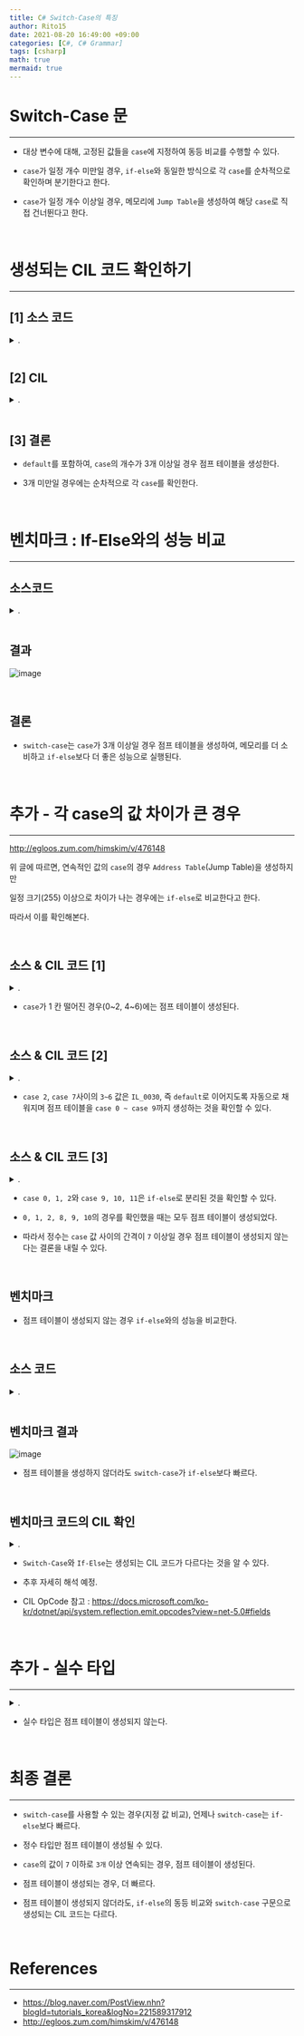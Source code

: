 ```yaml
---
title: C# Switch-Case의 특징
author: Rito15
date: 2021-08-20 16:49:00 +09:00
categories: [C#, C# Grammar]
tags: [csharp]
math: true
mermaid: true
---
```


# Switch-Case 문
---

- 대상 변수에 대해, 고정된 값들을 `case`에 지정하여 동등 비교를 수행할 수 있다.

- `case`가 일정 개수 미만일 경우, `if-else`와 동일한 방식으로 각 `case`를 순차적으로 확인하며 분기한다고 한다.

- `case`가 일정 개수 이상일 경우, 메모리에 `Jump Table`을 생성하여 해당 `case`로 직접 건너뛴다고 한다.


<br>

# 생성되는 CIL 코드 확인하기
---

## [1] 소스 코드

<details>
<summary markdown="span"> 
.
</summary>

```cs
private void IfElse()
{
    int value = 2;

    if (value == 0) result = 0;
    else if (value == 1) result = 10;
    else if (value == 2) result = 20;
    else if (value == 3) result = 30;
    else if (value == 4) result = 40;
    else if (value == 5) result = 50;
    else result = 0;
}

private void SwitchCase1()
{
    int value = 2;

    switch (value)
    {
        default:
        case 0: result = 0; break;
    }
}

private void SwitchCase2()
{
    int value = 2;

    switch (value)
    {
        default:
        case 0: result = 0; break;
        case 1: result = 10; break;
    }
}

private void SwitchCase3_1()
{
    int value = 2;

    switch (value)
    {
        case 0: result = 0; break;
        case 1: result = 10; break;
        case 2: result = 20; break;
    }
}

private void SwitchCase3_2()
{
    int value = 2;

    switch (value)
    {
        default:
        case 0: result = 0; break;
        case 1: result = 10; break;
        case 2: result = 20; break;
    }
}

private void SwitchCase5()
{
    int value = 2;

    switch (value)
    {
        default:
        case 0: result = 0; break;
        case 1: result = 10; break;
        case 2: result = 20; break;
        case 3: result = 30; break;
        case 4: result = 40; break;
    }
}
```

</details>

<br>

## [2] CIL

<details>
<summary markdown="span"> 
.
</summary>

```
.method private hidebysig instance void  IfElse() cil managed
{
  // 코드 크기       86 (0x56)
  .maxstack  2
  .locals init (int32 V_0)
  IL_0000:  ldc.i4.2
  IL_0001:  stloc.0
  IL_0002:  ldloc.0
  IL_0003:  brtrue.s   IL_000d
  IL_0005:  ldarg.0
  IL_0006:  ldc.i4.0
  IL_0007:  stfld      int32 result
  IL_000c:  ret
  IL_000d:  ldloc.0
  IL_000e:  ldc.i4.1
  IL_000f:  bne.un.s   IL_001a
  IL_0011:  ldarg.0
  IL_0012:  ldc.i4.s   10
  IL_0014:  stfld      int32 result
  IL_0019:  ret
  IL_001a:  ldloc.0
  IL_001b:  ldc.i4.2
  IL_001c:  bne.un.s   IL_0027
  IL_001e:  ldarg.0
  IL_001f:  ldc.i4.s   20
  IL_0021:  stfld      int32 result
  IL_0026:  ret
  IL_0027:  ldloc.0
  IL_0028:  ldc.i4.3
  IL_0029:  bne.un.s   IL_0034
  IL_002b:  ldarg.0
  IL_002c:  ldc.i4.s   30
  IL_002e:  stfld      int32 result
  IL_0033:  ret
  IL_0034:  ldloc.0
  IL_0035:  ldc.i4.4
  IL_0036:  bne.un.s   IL_0041
  IL_0038:  ldarg.0
  IL_0039:  ldc.i4.s   40
  IL_003b:  stfld      int32 result
  IL_0040:  ret
  IL_0041:  ldloc.0
  IL_0042:  ldc.i4.5
  IL_0043:  bne.un.s   IL_004e
  IL_0045:  ldarg.0
  IL_0046:  ldc.i4.s   50
  IL_0048:  stfld      int32 result
  IL_004d:  ret
  IL_004e:  ldarg.0
  IL_004f:  ldc.i4.0
  IL_0050:  stfld      int32 result
  IL_0055:  ret
} // end of method IfElse
```

```
.method private hidebysig instance void  SwitchCase1() cil managed
{
  // 코드 크기       10 (0xa)
  .maxstack  8
  IL_0000:  ldc.i4.2
  IL_0001:  pop
  IL_0002:  ldarg.0
  IL_0003:  ldc.i4.0
  IL_0004:  stfld      int32 result
  IL_0009:  ret
} // end of method SwitchCase1
```

```
.method private hidebysig instance void  SwitchCase2() cil managed
{
  // 코드 크기       26 (0x1a)
  .maxstack  2
  .locals init (int32 V_0)
  IL_0000:  ldc.i4.2
  IL_0001:  stloc.0
  IL_0002:  ldloc.0
  IL_0003:  brfalse.s  IL_0009
  IL_0005:  ldloc.0
  IL_0006:  ldc.i4.1
  IL_0007:  beq.s      IL_0011
  IL_0009:  ldarg.0
  IL_000a:  ldc.i4.0
  IL_000b:  stfld      int32 result
  IL_0010:  ret
  IL_0011:  ldarg.0
  IL_0012:  ldc.i4.s   10
  IL_0014:  stfld      int32 result
  IL_0019:  ret
} // end of method SwitchCase2
```

```
.method private hidebysig instance void  SwitchCase3_1() cil managed
{
  // 코드 크기       47 (0x2f)
  .maxstack  2
  .locals init (int32 V_0)
  IL_0000:  ldc.i4.2
  IL_0001:  stloc.0
  IL_0002:  ldloc.0
  IL_0003:  switch     ( 
                        IL_0015,
                        IL_001d,
                        IL_0026)
  IL_0014:  ret
  IL_0015:  ldarg.0
  IL_0016:  ldc.i4.0
  IL_0017:  stfld      int32 result
  IL_001c:  ret
  IL_001d:  ldarg.0
  IL_001e:  ldc.i4.s   10
  IL_0020:  stfld      int32 result
  IL_0025:  ret
  IL_0026:  ldarg.0
  IL_0027:  ldc.i4.s   20
  IL_0029:  stfld      int32 result
  IL_002e:  ret
} // end of method SwitchCase3_1
```

```
.method private hidebysig instance void  SwitchCase3_2() cil managed
{
  // 코드 크기       46 (0x2e)
  .maxstack  2
  .locals init (int32 V_0)
  IL_0000:  ldc.i4.2
  IL_0001:  stloc.0
  IL_0002:  ldloc.0
  IL_0003:  switch     ( 
                        IL_0014,
                        IL_001c,
                        IL_0025)
  IL_0014:  ldarg.0
  IL_0015:  ldc.i4.0
  IL_0016:  stfld      int32 result
  IL_001b:  ret
  IL_001c:  ldarg.0
  IL_001d:  ldc.i4.s   10
  IL_001f:  stfld      int32 result
  IL_0024:  ret
  IL_0025:  ldarg.0
  IL_0026:  ldc.i4.s   20
  IL_0028:  stfld      int32 result
  IL_002d:  ret
} // end of method SwitchCase3_2
```

```
.method private hidebysig instance void  SwitchCase5() cil managed
{
  // 코드 크기       72 (0x48)
  .maxstack  2
  .locals init (int32 V_0)
  IL_0000:  ldc.i4.2
  IL_0001:  stloc.0
  IL_0002:  ldloc.0
  IL_0003:  switch     ( 
                        IL_001c,
                        IL_0024,
                        IL_002d,
                        IL_0036,
                        IL_003f)
  IL_001c:  ldarg.0
  IL_001d:  ldc.i4.0
  IL_001e:  stfld      int32 result
  IL_0023:  ret
  IL_0024:  ldarg.0
  IL_0025:  ldc.i4.s   10
  IL_0027:  stfld      int32 result
  IL_002c:  ret
  IL_002d:  ldarg.0
  IL_002e:  ldc.i4.s   20
  IL_0030:  stfld      int32 result
  IL_0035:  ret
  IL_0036:  ldarg.0
  IL_0037:  ldc.i4.s   30
  IL_0039:  stfld      int32 result
  IL_003e:  ret
  IL_003f:  ldarg.0
  IL_0040:  ldc.i4.s   40
  IL_0042:  stfld      int32 result
  IL_0047:  ret
} // end of method SwitchCase5
```

</details>

<br>


## [3] 결론

- `default`를 포함하여, `case`의 개수가 3개 이상일 경우 점프 테이블을 생성한다.

- 3개 미만일 경우에는 순차적으로 각 `case`를 확인한다.

<br>



# 벤치마크 : If-Else와의 성능 비교
---

## 소스코드

<details>
<summary markdown="span"> 
.
</summary>

```cs
// int result; (field)

[Benchmark(Baseline = true)]
public void Switch_Case()
{
    int value = 9;

    switch (value)
    {
        default:
        case 0: result = 0; break; 

        case 1: result = 10; break; 
        case 2: result = 20; break; 
        case 3: result = 30; break; 
        case 4: result = 40; break; 
        case 5: result = 50; break; 
        case 6: result = 60; break; 
        case 7: result = 70; break; 
        case 8: result = 80; break; 
        case 9: result = 90; break; 
    }
}

[Benchmark]
public void If_Else()
{
    int value = 9;

    if (value == 0) result = 0;
    else if (value == 1) result = 10;
    else if (value == 2) result = 20;
    else if (value == 3) result = 30;
    else if (value == 4) result = 40;
    else if (value == 5) result = 50;
    else if (value == 6) result = 60;
    else if (value == 7) result = 70;
    else if (value == 8) result = 80;
    else if (value == 9) result = 90;
    else result = 0;
}
```

</details>

<br>

## 결과

![image](https://user-images.githubusercontent.com/42164422/130206868-71930c48-fca5-4996-84da-38a3506b1acd.png)

<br>



## 결론

- `switch-case`는 `case`가 3개 이상일 경우 점프 테이블을 생성하여, 메모리를 더 소비하고 `if-else`보다 더 좋은 성능으로 실행된다.

<br>



# 추가 - 각 case의 값 차이가 큰 경우
---

<http://egloos.zum.com/himskim/v/476148>

위 글에 따르면, 연속적인 값의 `case`의 경우 `Address Table`(Jump Table)을 생성하지만

일정 크기(255) 이상으로 차이가 나는 경우에는 `if-else`로 비교한다고 한다.

따라서 이를 확인해본다.

<br>

## 소스 & CIL 코드 [1]

<details>
<summary markdown="span"> 
.
</summary>

```cs
int value = 2;

switch (value)
{
    default:
    case 0: result = 0; break;
    case 1: result = 10; break;
    case 2: result = 20; break;
    case 4: result = 30; break;
    case 5: result = 40; break;
    case 6: result = 50; break;
}
```

```cs
  // 코드 크기       89 (0x59)
  .maxstack  2
  .locals init (int32 V_0)
  IL_0000:  ldc.i4.2
  IL_0001:  stloc.0
  IL_0002:  ldloc.0
  IL_0003:  switch     ( 
                        IL_0024,
                        IL_002c,
                        IL_0035,
                        IL_0024,
                        IL_003e,
                        IL_0047,
                        IL_0050)
  IL_0024:  ldarg.0
  IL_0025:  ldc.i4.0
  IL_0026:  stfld      int32 result
  IL_002b:  ret
  IL_002c:  ldarg.0
  IL_002d:  ldc.i4.s   10
  IL_002f:  stfld      int32 result
  IL_0034:  ret
  IL_0035:  ldarg.0
  IL_0036:  ldc.i4.s   20
  IL_0038:  stfld      int32 result
  IL_003d:  ret
  IL_003e:  ldarg.0
  IL_003f:  ldc.i4.s   30
  IL_0041:  stfld      int32 result
  IL_0046:  ret
  IL_0047:  ldarg.0
  IL_0048:  ldc.i4.s   40
  IL_004a:  stfld      int32 result
  IL_004f:  ret
  IL_0050:  ldarg.0
  IL_0051:  ldc.i4.s   50
  IL_0053:  stfld      int32 result
  IL_0058:  ret
```

</details>

- `case`가 1 칸 떨어진 경우(0~2, 4~6)에는 점프 테이블이 생성된다.

<br>



## 소스 & CIL 코드 [2]

<details>
<summary markdown="span"> 
.
</summary>

```cs
int value = 2;

switch (value)
{
    default:
    case 0: result = 0; break;
    case 1: result = 10; break;
    case 2: result = 20; break;
    case 7: result = 30; break;
    case 8: result = 40; break;
    case 9: result = 50; break;
}
```

```
// 위아래 생략

  IL_0003:  switch     ( 
                        IL_0030,
                        IL_0038,
                        IL_0041,
                        IL_0030,
                        IL_0030,
                        IL_0030,
                        IL_0030,
                        IL_004a,
                        IL_0053,
                        IL_005c)
```

</details>

- `case 2`, `case 7`사이의 `3~6` 값은 `IL_0030`, 즉 `default`로 이어지도록 자동으로 채워지며 점프 테이블을 `case 0 ~ case 9`까지 생성하는 것을 확인할 수 있다.

<br>



## 소스 & CIL 코드 [3]

<details>
<summary markdown="span"> 
.
</summary>

```cs
int value = 2;

switch (value)
{
    default:
    case 0: result = 0; break;
    case 1: result = 10; break;
    case 2: result = 20; break;
    case 9: result = 30; break;
    case 10: result = 40; break;
    case 11: result = 50; break;
}
```

```
  IL_0003:  switch     ( 
                        IL_0029,
                        IL_0031,
                        IL_003a)
  IL_0014:  ldloc.0
  IL_0015:  ldc.i4.s   9
  IL_0017:  sub
  IL_0018:  switch     ( 
                        IL_0043,
                        IL_004c,
                        IL_0055)
```

</details>

- `case 0, 1, 2`와 `case 9, 10, 11`은 `if-else`로 분리된 것을 확인할 수 있다.

- `0, 1, 2, 8, 9, 10`의 경우를 확인했을 때는 모두 점프 테이블이 생성되었다.

- 따라서 정수는 `case` 값 사이의 간격이 `7` 이상일 경우 점프 테이블이 생성되지 않는다는 결론을 내릴 수 있다.

<br>



## 벤치마크

- 점프 테이블이 생성되지 않는 경우 `if-else`와의 성능을 비교한다.

<br>

## 소스 코드

<details>
<summary markdown="span"> 
.
</summary>

```cs
[Benchmark(Baseline = true)]
public void Switch_Case()
{
    int value = 9000;

    switch (value)
    {
        default:
        case 0: result = 0; break; 

        case 1000: result = 10; break; 
        case 2000: result = 20; break; 
        case 3000: result = 30; break; 
        case 4000: result = 40; break; 
        case 5000: result = 50; break; 
        case 6000: result = 60; break; 
        case 7000: result = 70; break; 
        case 8000: result = 80; break; 
        case 9000: result = 90; break; 
    }
}

[Benchmark]
public void If_Else()
{
    int value = 9000;

    if (value == 0) result = 0;
    else if (value == 1000) result = 10;
    else if (value == 2000) result = 20;
    else if (value == 3000) result = 30;
    else if (value == 4000) result = 40;
    else if (value == 5000) result = 50;
    else if (value == 6000) result = 60;
    else if (value == 7000) result = 70;
    else if (value == 8000) result = 80;
    else if (value == 9000) result = 90;
    else result = 0;
}
```

</details>

<br>

## 벤치마크 결과

![image](https://user-images.githubusercontent.com/42164422/130214371-3d247e8b-ceda-4f35-8f9c-366088cea025.png)

- 점프 테이블을 생성하지 않더라도 `switch-case`가 `if-else`보다 빠르다.


<br>

## 벤치마크 코드의 CIL 확인

<details>
<summary markdown="span"> 
.
</summary>

```
// Switch-Case

  // 코드 크기       200 (0xc8)
  .maxstack  2
  .locals init (int32 V_0)
  IL_0000:  ldc.i4     0x2328
  IL_0005:  stloc.0

  IL_0006:  ldloc.0
  IL_0007:  ldc.i4     0xfa0
  IL_000c:  bgt.s      IL_003d

  IL_000e:  ldloc.0
  IL_000f:  ldc.i4     0x3e8
  IL_0014:  bgt.s      IL_0023

  IL_0016:  ldloc.0
  IL_0017:  brfalse.s  IL_006f

  IL_0019:  ldloc.0
  IL_001a:  ldc.i4     0x3e8
  IL_001f:  beq.s      IL_0077
  IL_0021:  br.s       IL_006f

  IL_0023:  ldloc.0
  IL_0024:  ldc.i4     0x7d0
  IL_0029:  beq.s      IL_0080

// ...

  IL_006f:  ldarg.0
  IL_0070:  ldc.i4.0
  IL_0071:  stfld      int32 result
  IL_0076:  ret

  IL_0077:  ldarg.0
  IL_0078:  ldc.i4.s   10
  IL_007a:  stfld      int32 result
  IL_007f:  ret

  IL_0080:  ldarg.0
  IL_0081:  ldc.i4.s   20
  IL_0083:  stfld      int32 result
  IL_0088:  ret

// ...

```

```
// If-Else

  // 코드 크기       178 (0xb2)
  .maxstack  2
  .locals init (int32 V_0)
  IL_0000:  ldc.i4     0x2328
  IL_0005:  stloc.0
  IL_0006:  ldloc.0
  IL_0007:  brtrue.s   IL_0011
  IL_0009:  ldarg.0
  IL_000a:  ldc.i4.0
  IL_000b:  stfld      int32 result
  IL_0010:  ret
  IL_0011:  ldloc.0
  IL_0012:  ldc.i4     0x3e8
  IL_0017:  bne.un.s   IL_0022
  IL_0019:  ldarg.0
  IL_001a:  ldc.i4.s   10
  IL_001c:  stfld      int32 result
  IL_0021:  ret
  IL_0022:  ldloc.0
  IL_0023:  ldc.i4     0x7d0
  IL_0028:  bne.un.s   IL_0033
  IL_002a:  ldarg.0
  IL_002b:  ldc.i4.s   20
  IL_002d:  stfld      int32 result
  IL_0032:  ret

// ...
```

</details>

- `Switch-Case`와 `If-Else`는 생성되는 CIL 코드가 다르다는 것을 알 수 있다.

- 추후 자세히 해석 예정.

- CIL OpCode 참고 : <https://docs.microsoft.com/ko-kr/dotnet/api/system.reflection.emit.opcodes?view=net-5.0#fields>

<br>



# 추가 - 실수 타입
---

<details>
<summary markdown="span"> 
.
</summary>

```cs
float value = 2;

switch (value)
{
    default:
    case 0f: result = 0; break;
    case 1f: result = 10; break;
    case 2f: result = 20; break;
    case 0.1f: result = 30; break;
    case 0.2f: result = 40; break;
    case 0.3f: result = 50; break;
    case 0.001f: result = 60; break;
    case 0.002f: result = 70; break;
    case 0.003f: result = 80; break;
}
```

```
  // 코드 크기       188 (0xbc)
  .maxstack  2
  .locals init (float32 V_0)
  IL_0000:  ldc.r4     2.
  IL_0005:  stloc.0
  IL_0006:  ldloc.0
  IL_0007:  ldc.r4     3.e-03
  IL_000c:  bgt.un.s   IL_003a
  IL_000e:  ldloc.0
  IL_000f:  ldc.r4     1.e-03
  IL_0014:  bgt.un.s   IL_0028
  IL_0016:  ldloc.0
  IL_0017:  ldc.r4     0.0
  IL_001c:  beq.s      IL_006c
  IL_001e:  ldloc.0
  IL_001f:  ldc.r4     1.e-03
  IL_0024:  beq.s      IL_00a1
  IL_0026:  br.s       IL_006c
  IL_0028:  ldloc.0
  IL_0029:  ldc.r4     2.0000001e-03
  IL_002e:  beq.s      IL_00aa
  IL_0030:  ldloc.0
  IL_0031:  ldc.r4     3.e-03
  IL_0036:  beq.s      IL_00b3
  IL_0038:  br.s       IL_006c
  IL_003a:  ldloc.0
  IL_003b:  ldc.r4     0.2
  IL_0040:  bgt.un.s   IL_0054
  IL_0042:  ldloc.0
  IL_0043:  ldc.r4     0.1
  IL_0048:  beq.s      IL_0086
  IL_004a:  ldloc.0
  IL_004b:  ldc.r4     0.2
  IL_0050:  beq.s      IL_008f
  IL_0052:  br.s       IL_006c
  IL_0054:  ldloc.0
  IL_0055:  ldc.r4     0.30000001
  IL_005a:  beq.s      IL_0098
  IL_005c:  ldloc.0
  IL_005d:  ldc.r4     1.
  IL_0062:  beq.s      IL_0074
  IL_0064:  ldloc.0
  IL_0065:  ldc.r4     2.
  IL_006a:  beq.s      IL_007d
  IL_006c:  ldarg.0

// ...
```

</details>

- 실수 타입은 점프 테이블이 생성되지 않는다.


<br>



# 최종 결론
---

- `switch-case`를 사용할 수 있는 경우(지정 값 비교), 언제나 `switch-case`는 `if-else`보다 빠르다.

- 정수 타입만 점프 테이블이 생성될 수 있다.

- `case`의 값이 `7` 이하로 `3개` 이상 연속되는 경우, 점프 테이블이 생성된다.

- 점프 테이블이 생성되는 경우, 더 빠르다.

- 점프 테이블이 생성되지 않더라도, `if-else`의 동등 비교와 `switch-case` 구문으로 생성되는 CIL 코드는 다르다.


<br>

# References
---
- <https://blog.naver.com/PostView.nhn?blogId=tutorials_korea&logNo=221589317912>
- <http://egloos.zum.com/himskim/v/476148>


